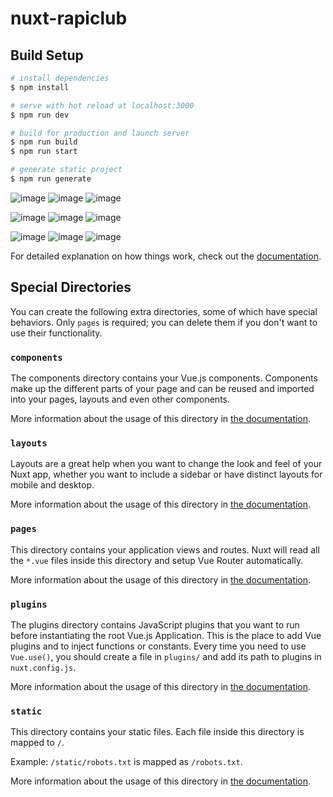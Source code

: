 # nuxt-rapiclub

## Build Setup

```bash
# install dependencies
$ npm install

# serve with hot reload at localhost:3000
$ npm run dev

# build for production and launch server
$ npm run build
$ npm run start

# generate static project
$ npm run generate
```

![image](https://user-images.githubusercontent.com/80750747/139838295-314b5fa1-4517-4d74-b28e-c60e47cc099a.png)
![image](https://user-images.githubusercontent.com/80750747/139838351-fd09dc72-4457-4509-8a9d-ce166e21b5d1.png)
![image](https://user-images.githubusercontent.com/80750747/139838401-2d2f53b5-c37d-4b83-a35f-517d3cd26f9a.png)


![image](https://user-images.githubusercontent.com/80750747/139838621-1f8e1a56-702f-451e-a461-ab502036fcf9.png)
![image](https://user-images.githubusercontent.com/80750747/139838913-7cc88175-98d4-41a6-94a3-7a1d01b7bedf.png)
![image](https://user-images.githubusercontent.com/80750747/139838474-c417baa3-8b8a-4927-83bb-e77bfdaff3c6.png)


![image](https://user-images.githubusercontent.com/80750747/139839364-f0579697-afa9-441e-8eb7-7ac0a5149246.png)
![image](https://user-images.githubusercontent.com/80750747/139839058-de708b55-ad56-4ad6-843d-98d114cea8dc.png)
![image](https://user-images.githubusercontent.com/80750747/139838552-0b257804-c389-4031-805a-b1561734fc61.png)

For detailed explanation on how things work, check out the [documentation](https://nuxtjs.org).

## Special Directories

You can create the following extra directories, some of which have special behaviors. Only `pages` is required; you can delete them if you don't want to use their functionality.

### `components`

The components directory contains your Vue.js components. Components make up the different parts of your page and can be reused and imported into your pages, layouts and even other components.

More information about the usage of this directory in [the documentation](https://nuxtjs.org/docs/2.x/directory-structure/components).

### `layouts`

Layouts are a great help when you want to change the look and feel of your Nuxt app, whether you want to include a sidebar or have distinct layouts for mobile and desktop.

More information about the usage of this directory in [the documentation](https://nuxtjs.org/docs/2.x/directory-structure/layouts).


### `pages`

This directory contains your application views and routes. Nuxt will read all the `*.vue` files inside this directory and setup Vue Router automatically.

More information about the usage of this directory in [the documentation](https://nuxtjs.org/docs/2.x/get-started/routing).

### `plugins`

The plugins directory contains JavaScript plugins that you want to run before instantiating the root Vue.js Application. This is the place to add Vue plugins and to inject functions or constants. Every time you need to use `Vue.use()`, you should create a file in `plugins/` and add its path to plugins in `nuxt.config.js`.

More information about the usage of this directory in [the documentation](https://nuxtjs.org/docs/2.x/directory-structure/plugins).

### `static`

This directory contains your static files. Each file inside this directory is mapped to `/`.

Example: `/static/robots.txt` is mapped as `/robots.txt`.

More information about the usage of this directory in [the documentation](https://nuxtjs.org/docs/2.x/directory-structure/static).


